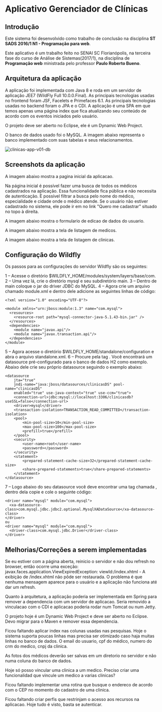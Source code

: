 # Aplicativo Gerenciador de Clínicas

## Introdução
Este sistema foi desenvolvido como trabalho de conclusão na disciplina **ST SADS 2016/1 N1 - Programação para web**.

Este aplicativo é um trabalho feito no SENAI SC Florianópolis, na terceira fase do curso de Análise de Sistemas(2017/1), na disciplina de **Programação web** ministrada pelo professor **Paulo Roberto Bueno**.

## Arquitetura da aplicação
A aplicação foi implementada com Java 8 e roda em um servidor de aplicação JEE7 (WildFly Full 10.0.0.Final). As principais tecnologias usadas no frontend foram JSF, Facelets e Primefaces 6.1. As principais tecnologias usadas no backend foram o JPA e o CDI. A aplicação é uma SPA em que temos apenas uma página index que fica atualizando seu conteúdo de acordo com os eventos iniciados pelo usuário.

O projeto deve ser aberto no Eclipse, ele é um Dynamic Web Project.

O banco de dados usado foi o MySQL. A imagem abaixo representa o banco implementado com suas tabelas e seus relacionamentos.

![clinicas-app-v01-db](https://user-images.githubusercontent.com/6424524/29288074-da7d1750-810d-11e7-9104-6d1292b909f1.png)

## Screenshots da aplicação
A imagem abaixo mostra a pagina inicial da aplicacao.

Na página inicial é possível fazer uma busca de todos os médicos cadastrados na aplicação. Essa funcionalidade fica pública e não necessita de autenticação. È possível filtrar a busca pelo nome do médico, especialidade e cidade onde o médico atende. Se o usuário não estiver cadastrado no sistema, ele pode ir em no link "Quero me cadastrar" situado no topo à direita.

A imagem abaixo mostra o formulario de edicao de dados do usuario.

A imagem abaixo mostra a tela de listagem de medicos.

A imagem abaixo mostra a tela de listagem de clinicas.

## Configuração do Wildfly
Os passos para as configurações do servidor Wildfly são os seguintes:

1 – Acesse o diretório $WILDFLY_HOME/modules/system/layers/base/com.
2 – Uma vez lá, crie o diretório mysql e seu subdiretório main.
3 – Dentro de main coloque o jar do driver JDBC do MySQL.
4 – Agora crie um arquivo chamado module.xml e dentro dele adicione as seguintes linhas de código:

```
<?xml version="1.0" encoding="UTF-8"?>

<module xmlns="urn:jboss:module:1.3" name="com.mysql">
  <resources>
    <resource-root path="mysql-connector-java-5.1.43-bin.jar" />
  </resources>
  <dependencies>
    <module name="javax.api"/>
    <module name="javax.transaction.api"/>
  </dependencies>
</module>
```

5 – Agora acesse o diretório $WILDFLY_HOME/standalone/configuration e abra o arquivo standalone.xml.
6 – Procure pela tag **<datasources />**. Você encontrará um datasource pré-configurado para o banco de dados H2 como exemplo. Abaixo dele crie seu próprio datasource seguindo o exemplo abaixo:

```
<datasource 
    jta="true" 
    jndi-name="java:jboss/datasources/clinicasDS" pool-name="clinicasDS" 
    enabled="true" use-java-context="true" use-ccm="true">
    <connection-url>jdbc:mysql://localhost:3306/clinicasdb?useSSL=false</connection-url>
    <driver>mysql</driver>
    <transaction-isolation>TRANSACTION_READ_COMMITTED</transaction-isolation>
    <pool>
        <min-pool-size>10</min-pool-size>
        <max-pool-size>100</max-pool-size>
        <prefill>true</prefill>
    </pool>
    <security>
        <user-name>root</user-name>
        <password></password>
    </security>
    <statement>
        <prepared-statement-cache-size>32</prepared-statement-cache-size>
        <share-prepared-statements>true</share-prepared-statements>
    </statement>
</datasource>
```

7 – Logo abaixo do seu datasource você deve encontrar uma tag chamada **<drivers />**, dentro dela copie e cole o seguinte código:

```
<driver name="mysql" module="com.mysql">
  <xa-datasource-class>com.mysql.jdbc.jdbc2.optional.MysqlXADataSource</xa-datasource-class>
</driver>
ou
<driver name="mysql" module="com.mysql">
  <driver-class>com.mysql.jdbc.Driver</driver-class>
</driver>
```

## Melhorias/Correções a serem implementadas
Se eu estiver com a página aberta, reinicio o servidor e não dou refresh no browser, então ocorre uma exceção:
javax.faces.application.ViewExpiredException: viewId:/index.xhtml - A exibição de /index.xhtml não pôde ser restaurada. 
O problema é que nenhuma mensagem aparece para o usuário e a aplicação não funciona até dar um refresh.

Quanto à arquitetura, a aplicação poderia ser implementada em Spring para remover a dependencia com um servidor de aplicacao. Seria removido a vinculacao com o CDI e aplicacao poderia rodar num Tomcat ou num Jetty.

O projeto hoje é um Dynamic Web Project e deve ser aberto no Eclipse. Devo migrar para o Maven e remover essa dependencia.

Ficou faltando aplicar index nas colunas usadas nas pesquisas. Hoje o sistema suporta poucas linhas mas precisa ser otimizado caso haja muitas linhas no banco de dados.
O email do usuario, cpf do médico, numero do crm do medico, cnpj da clinica.

As fotos dos médicos deverão ser salvas em um diretorio no servidor e não numa coluna do banco de dados.

Hoje só posso vincular uma clinica a um medico. Preciso criar uma funcionalidad que vincule um medico a varias clinicas?

Ficou faltando implementar uma rotina que busque o endereco de acordo com o CEP no momento do cadastro de uma clinica.

Ficou faltando criar perfis que restrinjam o acesso aos recursos na aplicacao. Hoje tudo é visto, basta se autenticar.